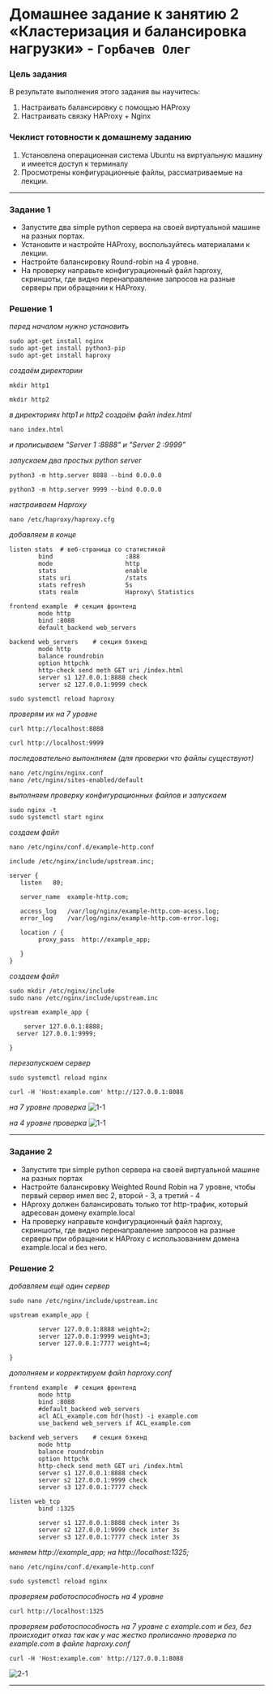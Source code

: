 # Домашнее задание к занятию 2 «Кластеризация и балансировка нагрузки»  - `Горбачев Олег`

### Цель задания
В результате выполнения этого задания вы научитесь:
1. Настраивать балансировку с помощью HAProxy
2. Настраивать связку HAProxy + Nginx

### Чеклист готовности к домашнему заданию
1. Установлена операционная система Ubuntu на виртуальную машину и имеется доступ к терминалу
2. Просмотрены конфигурационные файлы, рассматриваемые на лекции.
---

### Задание 1
- Запустите два simple python сервера на своей виртуальной машине на разных портах.
- Установите и настройте HAProxy, воспользуйтесь материалами к лекции.
- Настройте балансировку Round-robin на 4 уровне.
- На проверку направьте конфигурационный файл haproxy, скриншоты, где видно перенаправление запросов на разные серверы при обращении к HAProxy.

### Решение 1
*перед началом нужно установить*
```shell
sudo apt-get install nginx
sudo apt-get install python3-pip
sudo apt-get install haproxy
```
*создаём директории*
```shell
mkdir http1
```
```shell
mkdir http2
```
*в директориях http1 и http2 создаём файл index.html*
```shell
nano index.html
```
*и прописываем "Server 1 :8888" и "Server 2 :9999"*

*запускаем два простых python server*
```shell
python3 -m http.server 8888 --bind 0.0.0.0
```
```shell
python3 -m http.server 9999 --bind 0.0.0.0
```
*настраиваем Haproxy*
```shell
nano /etc/haproxy/haproxy.cfg
```
*добавляем в конце*
```shell
listen stats  # веб-страница со статистикой
        bind                    :888
        mode                    http
        stats                   enable
        stats uri               /stats
        stats refresh           5s
        stats realm             Haproxy\ Statistics

frontend example  # секция фронтенд
        mode http
        bind :8088
        default_backend web_servers

backend web_servers    # секция бэкенд
        mode http
        balance roundrobin
        option httpchk
        http-check send meth GET uri /index.html
        server s1 127.0.0.1:8888 check
        server s2 127.0.0.1:9999 check

```
```shell
sudo systemctl reload haproxy
```
*проверям их на 7 уровне*
```shell
curl http://localhost:8888
```
```shell
curl http://localhost:9999
```
*последовательно выпонлняем (для проверки что файлы существуют)*
```shell
nano /etc/nginx/nginx.conf
nano /etc/nginx/sites-enabled/default
```
*выполняем проверку конфигурационных файлов и запускаем*
```shell
sudo nginx -t
sudo systemctl start nginx
```
*создаем файл*
```shell
nano /etc/nginx/conf.d/example-http.conf
```
```shell
include /etc/nginx/include/upstream.inc;

server {
   listen	80;
   
   server_name	example-http.com;
   
   access_log	/var/log/nginx/example-http.com-acess.log;
   error_log	/var/log/nginx/example-http.com-error.log;

   location / {
		proxy_pass	http://example_app;

   }
}
```
*создаем файл*
```shell
sudo mkdir /etc/nginx/include
sudo nano /etc/nginx/include/upstream.inc
```
```shell
upstream example_app {

	server 127.0.0.1:8888;
  server 127.0.0.1:9999;

}
```
*перезапускаем сервер*
```shell
sudo systemctl reload nginx
```
```shell
curl -H 'Host:example.com' http://127.0.0.1:8088

```
*на 7 уровне проверка*
![1-1](./10.2-1-001.jpg)

*на 4 уровне проверка*
![1-1](./10.2-1-002.jpg)

------
### Задание 2
- Запустите три simple python сервера на своей виртуальной машине на разных портах
- Настройте балансировку Weighted Round Robin на 7 уровне, чтобы первый сервер имел вес 2, второй - 3, а третий - 4
- HAproxy должен балансировать только тот http-трафик, который адресован домену example.local
- На проверку направьте конфигурационный файл haproxy, скриншоты, где видно перенаправление запросов на разные серверы при обращении к HAProxy c использованием домена example.local и без него.

### Решение 2

*добавляем ещё один сервер*
```shell
sudo nano /etc/nginx/include/upstream.inc
```
```shell
upstream example_app {

        server 127.0.0.1:8888 weight=2;
        server 127.0.0.1:9999 weight=3;
        server 127.0.0.1:7777 weight=4;

}
```
*дополняем и корректируем файл haproxy.conf*
```shell
frontend example  # секция фронтенд
        mode http
        bind :8088
        #default_backend web_servers
        acl ACL_example.com hdr(host) -i example.com
        use_backend web_servers if ACL_example.com

backend web_servers    # секция бэкенд
        mode http
        balance roundrobin
        option httpchk
        http-check send meth GET uri /index.html
        server s1 127.0.0.1:8888 check
        server s2 127.0.0.1:9999 check
        server s3 127.0.0.1:7777 check

listen web_tcp
        bind :1325

        server s1 127.0.0.1:8888 check inter 3s
        server s2 127.0.0.1:9999 check inter 3s
        server s3 127.0.0.1:7777 check inter 3s
```

*меняем http://example_app; на http://localhost:1325;*
```shell
nano /etc/nginx/conf.d/example-http.conf
```
 ```shell
sudo systemctl reload nginx
```
 *проверяем работоспособность на 4 уровне*
```shell
curl http://localhost:1325
```


 *проверяем работоспособность на 7 уровне с example.com и без, без происходит отказ так как у нас жестко прописанно проверка по example.com в файле haproxy.conf*
```shell
curl -H 'Host:example.com' http://127.0.0.1:8088
```

![2-1](./10.2-2-001.jpg)

---
